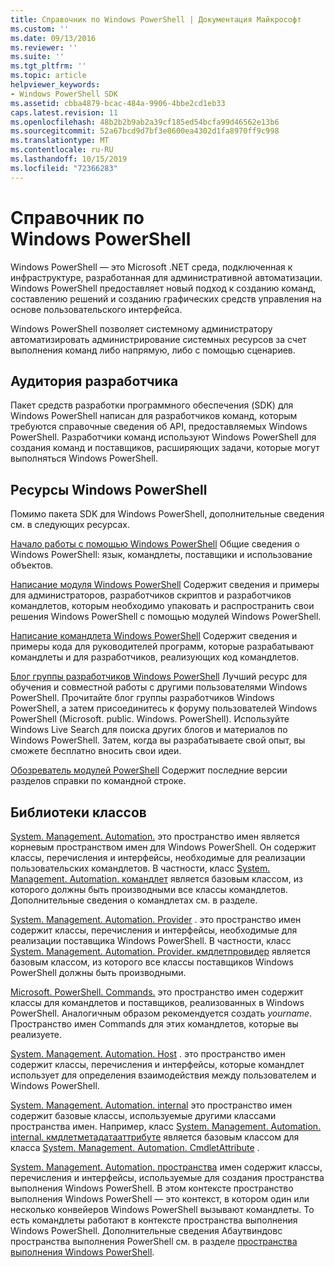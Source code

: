 ```yaml
---
title: Справочник по Windows PowerShell | Документация Майкрософт
ms.custom: ''
ms.date: 09/13/2016
ms.reviewer: ''
ms.suite: ''
ms.tgt_pltfrm: ''
ms.topic: article
helpviewer_keywords:
- Windows PowerShell SDK
ms.assetid: cbba4879-bcac-484a-9906-4bbe2cd1eb33
caps.latest.revision: 11
ms.openlocfilehash: 48b2b2b9ab2a39cf185ed54bcfa99d46562e13b6
ms.sourcegitcommit: 52a67bcd9d7bf3e8600ea4302d1fa8970ff9c998
ms.translationtype: MT
ms.contentlocale: ru-RU
ms.lasthandoff: 10/15/2019
ms.locfileid: "72366283"
---
```

# <a name="windows-powershell-reference"></a>Справочник по Windows PowerShell

Windows PowerShell — это Microsoft .NET среда, подключенная к инфраструктуре, разработанная для административной автоматизации. Windows PowerShell предоставляет новый подход к созданию команд, составлению решений и созданию графических средств управления на основе пользовательского интерфейса.

Windows PowerShell позволяет системному администратору автоматизировать администрирование системных ресурсов за счет выполнения команд либо напрямую, либо с помощью сценариев.

## <a name="developer-audience"></a>Аудитория разработчика

Пакет средств разработки программного обеспечения (SDK) для Windows PowerShell написан для разработчиков команд, которым требуются справочные сведения об API, предоставляемых Windows PowerShell. Разработчики команд используют Windows PowerShell для создания команд и поставщиков, расширяющих задачи, которые могут выполняться Windows PowerShell.

## <a name="windows-powershell-resources"></a>Ресурсы Windows PowerShell

Помимо пакета SDK для Windows PowerShell, дополнительные сведения см. в следующих ресурсах.

[Начало работы с помощью Windows PowerShell](/powershell/scripting/getting-started/getting-started-with-windows-powershell) Общие сведения о Windows PowerShell: язык, командлеты, поставщики и использование объектов.

[Написание модуля Windows PowerShell](./module/writing-a-windows-powershell-module.md) Содержит сведения и примеры для администраторов, разработчиков скриптов и разработчиков командлетов, которым необходимо упаковать и распространить свои решения Windows PowerShell с помощью модулей Windows PowerShell.

[Написание командлета Windows PowerShell](./cmdlet/writing-a-windows-powershell-cmdlet.md) Содержит сведения и примеры кода для руководителей программ, которые разрабатывают командлеты и для разработчиков, реализующих код командлетов.

[Блог группы разработчиков Windows PowerShell](https://blogs.msdn.microsoft.com/PowerShell/) Лучший ресурс для обучения и совместной работы с другими пользователями Windows PowerShell. Прочитайте блог группы разработчиков Windows PowerShell, а затем присоединитесь к форуму пользователей Windows PowerShell (Microsoft. public. Windows. PowerShell). Используйте Windows Live Search для поиска других блогов и материалов по Windows PowerShell. Затем, когда вы разрабатываете свой опыт, вы сможете бесплатно вносить свои идеи.

[Обозреватель модулей PowerShell](/powershell/module/) Содержит последние версии разделов справки по командной строке.

## <a name="class-libraries"></a>Библиотеки классов

[System. Management. Automation.](/dotnet/api/System.Management.Automation) это пространство имен является корневым пространством имен для Windows PowerShell. Он содержит классы, перечисления и интерфейсы, необходимые для реализации пользовательских командлетов. В частности, класс [System. Management. Automation. командлет](/dotnet/api/System.Management.Automation.Cmdlet) является базовым классом, из которого должны быть производными все классы командлетов. Дополнительные сведения о командлетах см. в разделе.

[System. Management. Automation. Provider](/dotnet/api/System.Management.Automation.Provider) . это пространство имен содержит классы, перечисления и интерфейсы, необходимые для реализации поставщика Windows PowerShell. В частности, класс [System. Management. Automation. Provider. кмдлетпровидер](/dotnet/api/System.Management.Automation.Provider.CmdletProvider) является базовым классом, из которого все классы поставщиков Windows PowerShell должны быть производными.

[Microsoft. PowerShell. Commands.](/dotnet/api/Microsoft.PowerShell.Commands) это пространство имен содержит классы для командлетов и поставщиков, реализованных в Windows PowerShell. Аналогичным образом рекомендуется создать *yourname*. Пространство имен Commands для этих командлетов, которые вы реализуете.

[System. Management. Automation. Host](/dotnet/api/System.Management.Automation.Host) . это пространство имен содержит классы, перечисления и интерфейсы, которые командлет использует для определения взаимодействия между пользователем и Windows PowerShell.

[System. Management. Automation. internal](/dotnet/api/System.Management.Automation.Internal) это пространство имен содержит базовые классы, используемые другими классами пространства имен. Например, класс [System. Management. Automation. internal. кмдлетметадатааттрибуте](/dotnet/api/System.Management.Automation.Internal.CmdletMetadataAttribute) является базовым классом для класса [System. Management. Automation. CmdletAttribute](/dotnet/api/System.Management.Automation.CmdletAttribute) .

[System. Management. Automation. пространства](/dotnet/api/System.Management.Automation.Runspaces) имен содержит классы, перечисления и интерфейсы, используемые для создания пространства выполнения Windows PowerShell. В этом контексте пространство выполнения Windows PowerShell — это контекст, в котором один или несколько конвейеров Windows PowerShell вызывают командлеты. То есть командлеты работают в контексте пространства выполнения Windows PowerShell. Дополнительные сведения Абаутвиндовс пространства выполнения PowerShell см. в разделе [пространства выполнения Windows PowerShell](https://msdn.microsoft.com/en-us/a1582cfe-f06d-4aff-adc6-71f49a860ce9).
